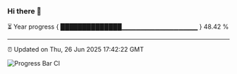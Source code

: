 ### Hi there 👋

⏳ Year progress { ██████████████▁▁▁▁▁▁▁▁▁▁▁▁▁▁▁▁ } 48.42 %

---

⏰ Updated on Thu, 26 Jun 2025 17:42:22 GMT

![Progress Bar CI](https://github.com/IshwaranRudhara/GIT-ACTION/workflows/Progress%20Bar%20CI/badge.svg)
